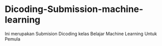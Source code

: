 # Dicoding-Submission-machine-learning
Ini merupakan Submision Dicoding kelas Belajar Machine Learning Untuk Pemula
